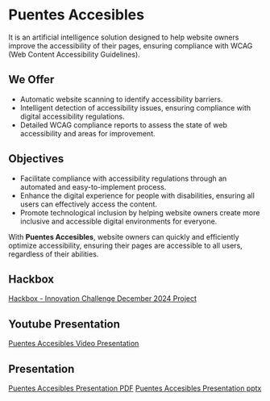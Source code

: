 # Puentes Accesibles
It is an artificial intelligence solution designed to help website owners improve the accessibility of their pages, ensuring compliance with WCAG (Web Content Accessibility Guidelines).

## We Offer

- Automatic website scanning to identify accessibility barriers.
- Intelligent detection of accessibility issues, ensuring compliance with digital accessibility regulations.
- Detailed WCAG compliance reports to assess the state of web accessibility and areas for improvement.

## Objectives

- Facilitate compliance with accessibility regulations through an automated and easy-to-implement process.
- Enhance the digital experience for people with disabilities, ensuring all users can effectively access the content.
- Promote technological inclusion by helping website owners create more inclusive and accessible digital environments for everyone.

With **Puentes Accesibles**, website owners can quickly and efficiently optimize accessibility, ensuring their pages are accessible to all users, regardless of their abilities.

## Hackbox
[Hackbox - Innovation Challenge December 2024 Project](https://hackbox.microsoft.com/hackathons/Innovation-Challenge-December-2024/project/86460)

## Youtube Presentation
[Puentes Accesibles Video Presentation](https://youtu.be/OSvt7G3K-mQ)

## Presentation
[Puentes Accesibles Presentation PDF](https://github.com/adalidcht/wcag-audit/blob/main/Puentes-Accesibles.pdf)
[Puentes Accesibles Presentation pptx](https://github.com/adalidcht/wcag-audit/blob/main/puentes-accesibles.pptx)


